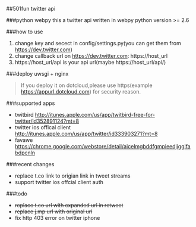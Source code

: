 ##501fun twitter api

###python webpy
this a twitter api written in webpy
python version >= 2.6

###how to use
1. change key and secect in config/settings.py(you can get them from <https://dev.twitter.com>)
2. change callback url on <https://dev.twitter.com>: https://host_url
3. https://host_url/api is your api url(maybe https://host_url/api/)

###deploy uwsgi + nginx
> If you deploy it on dotcloud,please use https(example https://appurl.dotcloud.com) for security reason. 

###supported apps

+ twitbird <http://itunes.apple.com/us/app/twitbird-free-for-twitter/id352891124?mt=8>
+ twitter ios offical client <http://itunes.apple.com/us/app/twitter/id333903271?mt=8>
+ favawe <https://chrome.google.com/webstore/detail/aicelmgbddfgmpieedjiggifabdpcnln>


###recent changes
+ replace t.co link to origian link in tweet streams
+ support twitter ios offcial client auth

###todo
+ <del>replace t.co url with expanded url in retweet</del>
+ <del>replace j.mp url with original url</del>
+ fix http 403 error on twitter iphone
